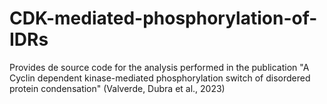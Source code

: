 # CDK-mediated-phosphorylation-of-IDRs
Provides de source code for the analysis performed in the publication "A Cyclin dependent kinase-mediated phosphorylation switch of disordered protein condensation" (Valverde, Dubra et al., 2023)
